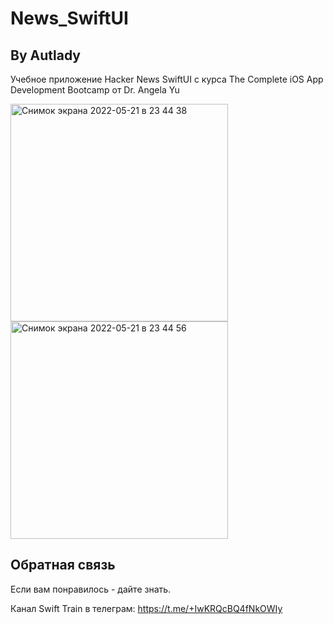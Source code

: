 # News_SwiftUI

## By Autlady 

Учебное приложение Hacker News SwiftUI c курса The Complete iOS App Development Bootcamp от Dr. Angela Yu 

<img width="348" alt="Снимок экрана 2022-05-21 в 23 44 38" src="https://user-images.githubusercontent.com/98653699/169668617-c668edce-d412-4e6f-8983-509fe0320ead.png">

<img width="348" alt="Снимок экрана 2022-05-21 в 23 44 56" src="https://user-images.githubusercontent.com/98653699/169668627-f3c67304-5cad-43e5-a984-184e6987ed24.png">



## Обратная связь

Если вам понравилось - дайте знать. 

Канал Swift Train в телеграм: 
https://t.me/+IwKRQcBQ4fNkOWIy

